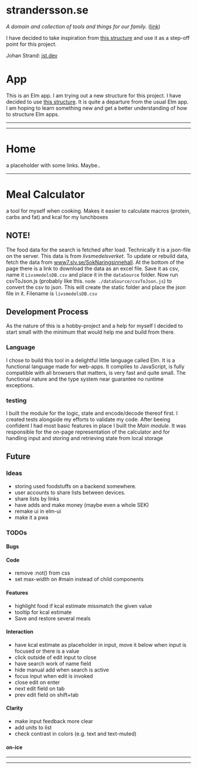 # strandersson.se

_A domain and collection of tools and things for our family._ ([link](https://strandersson.se))

I have decided to take inspiration from [this structure](https://github.com/madasebrof/elm-taco-donut) and use it as a step-off point for this project.

Johan Strand: [jst.dev](https://jst.dev)

# App

This is an Elm app. I am trying out a new structure for this project. I have decided to use [this structure](https://github.com/madasebrof/elm-taco-donut). It is quite a departure from the usual Elm app. I am hoping to learn something new and get a better understanding of how to structure Elm apps.

---

---

# Home

a placeholder with some links. Maybe..

---

# Meal Calculator

a tool for myself when cooking. Makes it easier to calculate macros (protein, carbs and fat) and kcal for my lunchboxes

## NOTE!

The food data for the search is fetched after load. Technically it is a json-file on the server. This data is from _livsmedelsverket_. To update or rebuild data, fetch the data from [www7.slv.se/SokNaringsinnehall](https://www7.slv.se/SokNaringsinnehall). At the bottom of the page there is a link to download the data as an excel file. Save it as csv, name it `LivsmedelsDB.csv` and place it in the `dataSource` folder. Now run csvToJson.js (probably like this. `node ./dataSource/csvToJson.js`) to convert the csv to json. This will create the static folder and place the json file in it. Filename is `livsmedelsDB.csv`


## Development Process

As the nature of this is a hobby-project and a help for myself I decided to start small with the minimum that would help me and build from there.

### Language

I chose to build this tool in a delightful little language called Elm. It is a functional language made for web-apps. It compiles to JavaScript, is fully compatible with all browsers that matters, is very fast and quite small. The functional nature and the type system near guarantee no runtime exceptions.

### testing

I built the module for the logic, state and encode/decode thereof first. I created tests alongside my efforts to validate my code. After beeing confident I had most basic features in place I built the _Main module_. It was responsible for the on-page representation of the calculator and for handling input and storing and retrieving state from local storage

## Future

### Ideas

- storing used foodstuffs on a backend somewhere.
- user accounts to share lists between devices.
- share lists by links
- have adds and make money (maybe even a whole SEK)
- remake ui in elm-ui
- make it a pwa

### TODOs

#### Bugs

#### Code
- remove :not() from css
- set max-width on #main instead of child components

#### Features

- highlight food if kcal estimate missmatch the given value
- tooltip for kcal estimate
- Save and restore several meals

#### Interaction

- have kcal estimate as placeholder in input, move it below when input is focused or there is a value
- click outside of edit input to close
- have search work of name field
- hide manual add when search is active
- focus input when edit is invoked
- close edit on enter
- next edit field on tab
- prev edit field on shift+tab

#### Clarity

- make input feedback more clear
- add units to list
- check contrast in colors (e.g. text and text-muted)

#### on-ice

---

---

